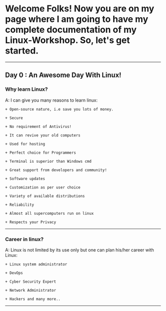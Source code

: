 # Welcome Folks! Now you are on my page where I am going to have my complete documentation of my Linux-Workshop. So, let's get started.
---

## Day 0 : An Awesome Day With Linux!

### Why learn Linux?

A: I can give you many reasons to learn linux:

	+ Open-source nature, i.e save you lots of money.

	+ Secure

	+ No requirement of Antivirus!

	+ It can revive your old computers

	+ Used for hosting

	+ Perfect choice for Programmers

	+ Terminal is superior than Windows cmd

	+ Great support from developers and community!

	+ Software updates

	+ Customization as per user choice

	+ Variety of available distributions

	+ Reliability

	+ Almost all supercomputers run on linux

	+ Respects your Privacy


---
### Career in linux?


A: Linux is not limited by its use only but one can plan his/her career with Linux:

	+ Linux system administrator

	+ DevOps

	+ Cyber Security Expert

	+ Network Administrator

	+ Hackers and many more..

---
